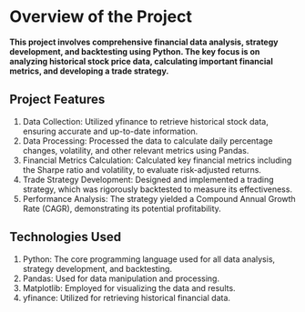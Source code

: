 # Overview of the Project

**This project involves comprehensive financial data analysis, strategy development, and backtesting using Python. The key focus is on analyzing historical stock price data, calculating important financial metrics, and developing a trade strategy.**

## Project Features
  1. Data Collection: Utilized yfinance to retrieve historical stock data, ensuring accurate and up-to-date information.
  2. Data Processing: Processed the data to calculate daily percentage changes, volatility, and other relevant metrics using Pandas.
  3. Financial Metrics Calculation: Calculated key financial metrics including the Sharpe ratio and volatility, to evaluate risk-adjusted returns.
  4. Trade Strategy Development: Designed and implemented a trading strategy, which was rigorously backtested to measure its effectiveness.
  5. Performance Analysis: The strategy yielded a Compound Annual Growth Rate (CAGR), demonstrating its potential profitability.

## Technologies Used

  1. Python: The core programming language used for all data analysis, strategy development, and backtesting.
  2. Pandas: Used for data manipulation and processing.
  3. Matplotlib: Employed for visualizing the data and results.
  4. yfinance: Utilized for retrieving historical financial data.
